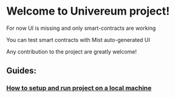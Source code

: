 # Welcome to Univereum project!

For now UI is missing and only smart-contracts are working

You can test smart contracts with Mist auto-generated UI

Any contribution to the project are greatly welcome!

## Guides:

### [How to setup and run project on a local machine](https://github.com/frostiq/univereum/wiki/How-to-setup-and-run-project-on-a-local-machine)